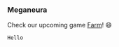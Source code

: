 ### **Meganeura**

Check our upcoming game [Farm](http://meganeuragames.com/farm)! :smile:

```markdown
Hello
```